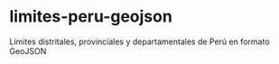 # limites-peru-geojson
Límites distritales, provinciales y departamentales de Perú en formato GeoJSON
